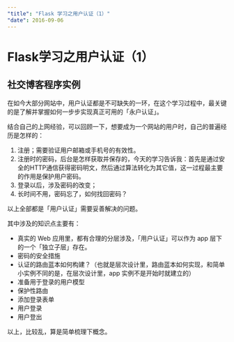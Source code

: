 ```yaml
---
"title": "Flask 学习之用户认证（1）"
"date": 2016-09-06
---
```

# Flask学习之用户认证（1）

## 社交博客程序实例

在如今大部分网站中，用户认证都是不可缺失的一环，在这个学习过程中，最关键的是了解并掌握如何一步步实现真正可用的「永户认证」。

结合自己的上网经验，可以回顾一下，想要成为一个网站的用户时，自己的普遍经历是怎样的：

1. 注册；需要验证用户邮箱或手机号的有效性。
2. 注册时的密码，后台是怎样获取并保存的，今天的学习告诉我：首先是通过安全的HTTP通信获得密码明文，然后通过算法转化为其它值，这一过程最主要的作用是保护用户密码。
3. 登录以后，涉及密码的改变；
4. 长时间不用，密码忘了，如何找回密码？

以上全部都是「用户认证」需要妥善解决的问题。

其中涉及的知识点主要有：

- 真实的 Web 应用里，都有合理的分层涉及，「用户认证」可以作为 app 层下的一个「独立子层」存在。
- 密码的安全措施
- 认证的路由蓝本如何构建？（也就是层次设计里，路由蓝本如何实现，和简单小实例不同的是，在层次设计里，app 实例不是开始时就建立的）
- 准备用于登录的用户模型
- 保护性路由
- 添加登录表单
- 用户登录
- 用户登出

以上，比较乱，算是简单梳理下概念。
